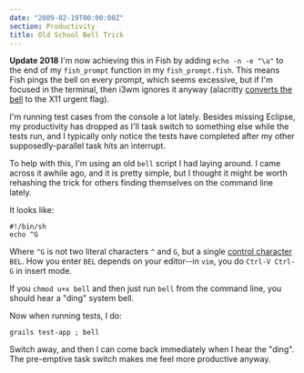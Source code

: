 ```yaml
---
date: "2009-02-19T00:00:00Z"
section: Productivity
title: Old School Bell Trick
---
```


**Update 2018** I'm now achieving this in Fish by adding `echo -n -e "\a"` to the end of my `fish_prompt` function in my `fish_prompt.fish`. This means Fish pings the bell on every prompt, which seems excessive, but if I'm focused in the terminal, then i3wm ignores it anyway (alacritty [converts the bell](https://github.com/jwilm/alacritty/pull/812) to the X11 urgent flag).

I'm running test cases from the console a lot lately. Besides missing Eclipse, my productivity has dropped as I'll task switch to something else while the tests run, and I typically only notice the tests have completed after my other supposedly-parallel task hits an interrupt.

To help with this, I'm using an old `bell` script I had laying around. I came across it awhile ago, and it is pretty simple, but I thought it might be worth rehashing the trick for others finding themselves on the command line lately.

It looks like:

    #!/bin/sh
    echo ^G

Where `^G` is not two literal characters `^` and `G`, but a single [control character][1] `BEL`. How you enter `BEL` depends on your editor--in `vim`, you do `Ctrl-V Ctrl-G` in insert mode.

If you `chmod u+x bell` and then just run `bell` from the command line, you should hear a "ding" system bell.

Now when running tests, I do:

    grails test-app ; bell

Switch away, and then I can come back immediately when I hear the "ding". The pre-emptive task switch makes me feel more productive anyway.

[1]: http://www.bo.infn.it/alice/alice-doc/mll-doc/linux/vi-ex/node15.html

